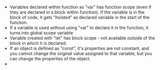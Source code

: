 - Variables declared within function as  "var" has function scope (even if they are declared in a block within function). If the variable is in the block of code, it gets "hoisted" as declared variable in the start of the function.
- If a variable is used without using "var" to declare it in the function, it turns into global scope variable
- Variable created with "let" has block scope - not available outside of the block in which it is declared.
- If an object is defined as "const", it's properties are not constant, and you cannot change the original value assigned to that variable, but you can change the properties of the object.
- 
